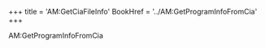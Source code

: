 +++
title = 'AM:GetCiaFileInfo'
BookHref = '../AM:GetProgramInfoFromCia'
+++

AM:GetProgramInfoFromCia

